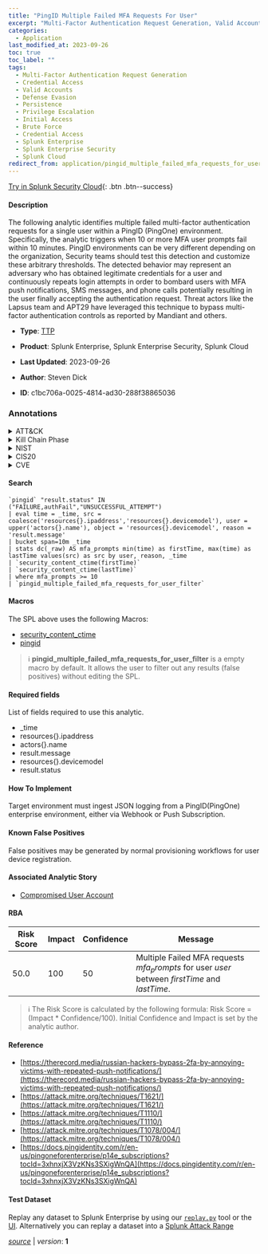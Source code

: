 ```yaml
---
title: "PingID Multiple Failed MFA Requests For User"
excerpt: "Multi-Factor Authentication Request Generation, Valid Accounts, Brute Force"
categories:
  - Application
last_modified_at: 2023-09-26
toc: true
toc_label: ""
tags:
  - Multi-Factor Authentication Request Generation
  - Credential Access
  - Valid Accounts
  - Defense Evasion
  - Persistence
  - Privilege Escalation
  - Initial Access
  - Brute Force
  - Credential Access
  - Splunk Enterprise
  - Splunk Enterprise Security
  - Splunk Cloud
redirect_from: application/pingid_multiple_failed_mfa_requests_for_user/
---
```




[Try in Splunk Security Cloud](https://www.splunk.com/en_us/cyber-security.html){: .btn .btn--success}

#### Description

The following analytic identifies multiple failed multi-factor authentication requests for a single user within a PingID (PingOne) environment. Specifically, the analytic triggers when 10 or more MFA user prompts fail within 10 minutes. PingID environments can be very different depending on the organization, Security teams should test this detection and customize these arbitrary thresholds. The detected behavior may represent an adversary who has obtained legitimate credentials for a user and continuously repeats login attempts in order to bombard users with MFA push notifications, SMS messages, and phone calls potentially resulting in the user finally accepting the authentication request. Threat actors like the Lapsus team and APT29 have leveraged this technique to bypass multi-factor authentication controls as reported by Mandiant and others.

- **Type**: [TTP](https://github.com/splunk/security_content/wiki/Detection-Analytic-Types)
- **Product**: Splunk Enterprise, Splunk Enterprise Security, Splunk Cloud

- **Last Updated**: 2023-09-26
- **Author**: Steven Dick
- **ID**: c1bc706a-0025-4814-ad30-288f38865036

### Annotations
<details>
  <summary>ATT&CK</summary>

<div markdown="1">

#### [ATT&CK](https://attack.mitre.org/)

| ID          | Technique   | Tactic         |
| ----------- | ----------- |--------------- |
| [T1621](https://attack.mitre.org/techniques/T1621/) | Multi-Factor Authentication Request Generation | Credential Access |

| [T1078](https://attack.mitre.org/techniques/T1078/) | Valid Accounts | Defense Evasion, Persistence, Privilege Escalation, Initial Access |

| [T1110](https://attack.mitre.org/techniques/T1110/) | Brute Force | Credential Access |

</div>
</details>


<details>
  <summary>Kill Chain Phase</summary>

<div markdown="1">

* Exploitation
* Installation
* Delivery


</div>
</details>


<details>
  <summary>NIST</summary>

<div markdown="1">

* DE.CM



</div>
</details>

<details>
  <summary>CIS20</summary>

<div markdown="1">

* CIS 10



</div>
</details>

<details>
  <summary>CVE</summary>

<div markdown="1">


</div>
</details>


#### Search

```
`pingid` "result.status" IN ("FAILURE,authFail","UNSUCCESSFUL_ATTEMPT") 
| eval time = _time, src = coalesce('resources{}.ipaddress','resources{}.devicemodel'), user = upper('actors{}.name'), object = 'resources{}.devicemodel', reason = 'result.message'
| bucket span=10m _time 
| stats dc(_raw) AS mfa_prompts min(time) as firstTime, max(time) as lastTime values(src) as src by user, reason, _time 
| `security_content_ctime(firstTime)`
| `security_content_ctime(lastTime)` 
| where mfa_prompts >= 10 
| `pingid_multiple_failed_mfa_requests_for_user_filter`
```

#### Macros
The SPL above uses the following Macros:
* [security_content_ctime](https://github.com/splunk/security_content/blob/develop/macros/security_content_ctime.yml)
* [pingid](https://github.com/splunk/security_content/blob/develop/macros/pingid.yml)

> :information_source:
> **pingid_multiple_failed_mfa_requests_for_user_filter** is a empty macro by default. It allows the user to filter out any results (false positives) without editing the SPL.



#### Required fields
List of fields required to use this analytic.
* _time
* resources{}.ipaddress
* actors{}.name
* result.message
* resources{}.devicemodel
* result.status



#### How To Implement
Target environment must ingest JSON logging from a PingID(PingOne) enterprise environment, either via Webhook or Push Subscription.
#### Known False Positives
False positives may be generated by normal provisioning workflows for user device registration.

#### Associated Analytic Story
* [Compromised User Account](/stories/compromised_user_account)




#### RBA

| Risk Score  | Impact      | Confidence   | Message      |
| ----------- | ----------- |--------------|--------------|
| 50.0 | 100 | 50 | Multiple Failed MFA requests $mfa_prompts$ for user $user$ between $firstTime$ and $lastTime$. |


> :information_source:
> The Risk Score is calculated by the following formula: Risk Score = (Impact * Confidence/100). Initial Confidence and Impact is set by the analytic author.


#### Reference

* [https://therecord.media/russian-hackers-bypass-2fa-by-annoying-victims-with-repeated-push-notifications/](https://therecord.media/russian-hackers-bypass-2fa-by-annoying-victims-with-repeated-push-notifications/)
* [https://attack.mitre.org/techniques/T1621/](https://attack.mitre.org/techniques/T1621/)
* [https://attack.mitre.org/techniques/T1110/](https://attack.mitre.org/techniques/T1110/)
* [https://attack.mitre.org/techniques/T1078/004/](https://attack.mitre.org/techniques/T1078/004/)
* [https://docs.pingidentity.com/r/en-us/pingoneforenterprise/p14e_subscriptions?tocId=3xhnxjX3VzKNs3SXigWnQA](https://docs.pingidentity.com/r/en-us/pingoneforenterprise/p14e_subscriptions?tocId=3xhnxjX3VzKNs3SXigWnQA)



#### Test Dataset
Replay any dataset to Splunk Enterprise by using our [`replay.py`](https://github.com/splunk/attack_data#using-replaypy) tool or the [UI](https://github.com/splunk/attack_data#using-ui).
Alternatively you can replay a dataset into a [Splunk Attack Range](https://github.com/splunk/attack_range#replay-dumps-into-attack-range-splunk-server)




[*source*](https://github.com/splunk/security_content/tree/develop/detections/application/pingid_multiple_failed_mfa_requests_for_user.yml) \| *version*: **1**